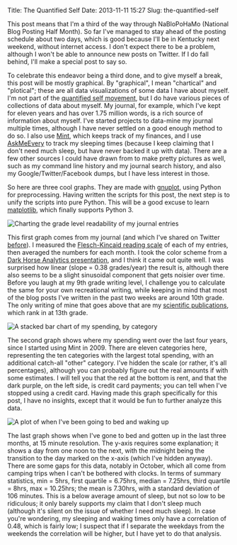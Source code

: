 Title: The Quantified Self
Date: 2013-11-11 15:27
Slug: the-quantified-self

This post means that I'm a third of the way through NaBloPoHaMo
(National Blog Posting Half Month). So far I've managed to stay ahead of
the posting schedule about two days, which is good because I'll be in
Kentucky next weekend, without internet access. I don't expect there to
be a problem, although I won't be able to announce new posts on Twitter.
If I do fall behind, I'll make a special post to say so.

To celebrate this endeavor being a third done, and to give myself a
break, this post will be mostly graphical. By "graphical", I mean
"chartical" and "plotical"; these are all data visualizations of some
data I have about myself. I'm not part of the [quantified self
movement](http://en.wikipedia.org/wiki/Quantified_Self), but I do have
various pieces of collections of data about myself. My journal, for
example, which I've kept for eleven years and has over 1.75 million
words, is a rich source of information about myself. I've started
projects to data-mine my journal multiple times, although I have never
settled on a good enough method to do so. I also use
[Mint](https://www.mint.com/), which keeps track of my finances, and I
use [AskMeEvery](http://askmeevery.com/) to track my sleeping times
(because I keep claiming that I don't need much sleep, but have never
backed it up with data). There are a few other sources I could have
drawn from to make pretty pictures as well, such as my command line
history and my journal search history, and also my
Google/Twitter/Facebook dumps, but I have less interest in those.

So here are three cool graphs. They are made with
[gnuplot](http://en.wikipedia.org/wiki/Gnuplot), using Python for
preprocessing. Having written the scripts for this post, the next step
is to unify the scripts into pure Python. This will be a good excuse to
learn [matplotlib](http://en.wikipedia.org/wiki/Matplotlib), which
finally supports Python 3.

![Charting the grade level readability of my journal entries]({filename}../files/the-quantified-self/readability.png)

This first graph comes from my journal (and which I've shared on Twitter
[before](https://twitter.com/justinnhli/status/385042496079675392)). I
measured the [Flesch-Kincaid reading
scale](http://en.wikipedia.org/wiki/Flesch%E2%80%93Kincaid_readability_tests#Flesch.E2.80.93Kincaid_Grade_Level)
of each of my entries, then averaged the numbers for each month. I took
the color scheme from a [Dark Horse Analytics
presentation](https://speakerdeck.com/cherdarchuk/remove-to-improve-the-data-ink-ratio),
and I think it came out quite well. I was surprised how linear (slope =
0.38 grades/year) the result is, although there also seems to be a
slight sinusoidal component that gets noisier over time. Before you
laugh at my 9th grade writing level, I challenge you to calculate the
same for your own recreational writing, while keeping in mind that most
of the blog posts I've written in the past two weeks are around 10th
grade. The only writing of mine that goes above that are my [scientific
publications](http://www-personal.umich.edu/~justinnh/), which rank in
at 13th grade.

![A stacked bar chart of my spending, by category]({filename}../files/the-quantified-self/spending.png)

The second graph shows where my spending went over the last four years,
since I started using Mint in 2009. There are eleven categories here,
representing the ten categories with the largest total spending, with an
additional catch-all "other" category. I've hidden the scale (or rather,
it's all percentages), although you can probably figure out the real
amounts if with some estimates. I will tell you that the red at the
bottom is rent, and that the dark purple, on the left side, is credit
card payments; you can tell when I've stopped using a credit card.
Having made this graph specifically for this post, I have no insights,
except that it would be fun to further analyze this data.

![A plot of when I've been going to bed and waking up]({filename}../files/the-quantified-self/bedtime.png)

The last graph shows when I've gone to bed and gotten up in the last
three months, at 15 minute resolution. The y-axis requires some
explanation; it shows a day from one noon to the next, with the midnight
being the transition to the day marked on the x-axis (which I've hidden
anyway). There are some gaps for this data, notably in October, which
all come from camping trips when I can't be bothered with clocks. In
terms of summary statistics, min = 5hrs, first quartile = 6.75hrs,
median = 7.25hrs, third quartile = 8hrs, max = 10.25hrs; the mean is
7.30hrs, with a standard deviation of 106 minutes. This is a below
average amount of sleep, but not so low to be ridiculous; it only barely
supports my claim that I don't sleep much (although it's silent on the
issue of whether I need much sleep). In case you're wondering, my
sleeping and waking times only have a correlation of 0.48, which is
fairly low; I suspect that if I separate the weekdays from the weekends
the correlation will be higher, but I have yet to do that analysis.

